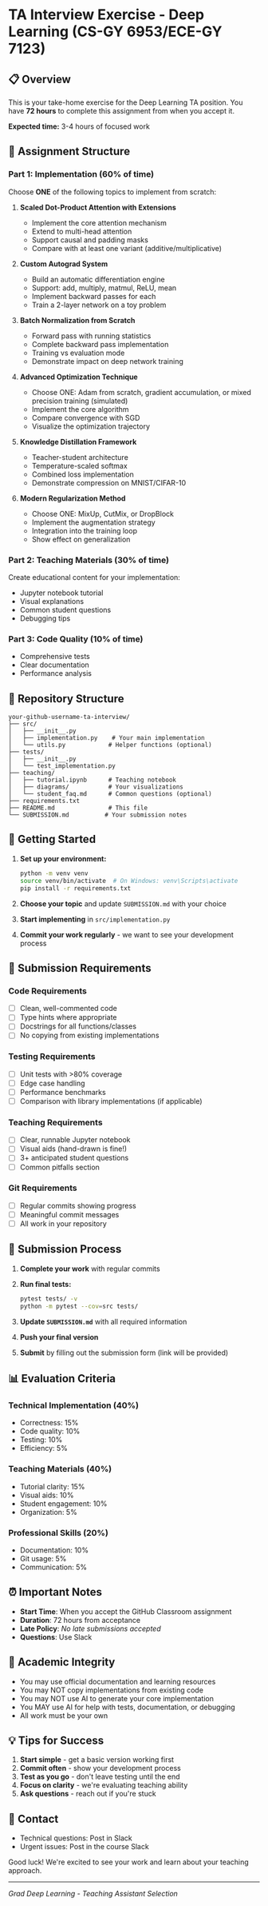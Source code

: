 # TA Interview Exercise - Deep Learning (CS-GY 6953/ECE-GY 7123)

## 📋 Overview

This is your take-home exercise for the Deep Learning TA position. You have **72 hours** to complete this assignment from when you accept it.

**Expected time:** 3-4 hours of focused work

## 🎯 Assignment Structure

### Part 1: Implementation (60% of time)
Choose **ONE** of the following topics to implement from scratch:

1. **Scaled Dot-Product Attention with Extensions**
   - Implement the core attention mechanism
   - Extend to multi-head attention
   - Support causal and padding masks
   - Compare with at least one variant (additive/multiplicative)

2. **Custom Autograd System**
   - Build an automatic differentiation engine
   - Support: add, multiply, matmul, ReLU, mean
   - Implement backward passes for each
   - Train a 2-layer network on a toy problem

3. **Batch Normalization from Scratch**
   - Forward pass with running statistics
   - Complete backward pass implementation
   - Training vs evaluation mode
   - Demonstrate impact on deep network training

4. **Advanced Optimization Technique**
   - Choose ONE: Adam from scratch, gradient accumulation, or mixed precision training (simulated)
   - Implement the core algorithm
   - Compare convergence with SGD
   - Visualize the optimization trajectory

5. **Knowledge Distillation Framework**
   - Teacher-student architecture
   - Temperature-scaled softmax
   - Combined loss implementation
   - Demonstrate compression on MNIST/CIFAR-10

6. **Modern Regularization Method**
   - Choose ONE: MixUp, CutMix, or DropBlock
   - Implement the augmentation strategy
   - Integration into the training loop
   - Show effect on generalization

### Part 2: Teaching Materials (30% of time)
Create educational content for your implementation:
- Jupyter notebook tutorial
- Visual explanations
- Common student questions
- Debugging tips

### Part 3: Code Quality (10% of time)
- Comprehensive tests
- Clear documentation
- Performance analysis

## 📁 Repository Structure

```
your-github-username-ta-interview/
├── src/
│   ├── __init__.py
│   ├── implementation.py    # Your main implementation
│   └── utils.py            # Helper functions (optional)
├── tests/
│   ├── __init__.py
│   └── test_implementation.py
├── teaching/
│   ├── tutorial.ipynb      # Teaching notebook
│   ├── diagrams/           # Your visualizations
│   └── student_faq.md      # Common questions (optional)
├── requirements.txt
├── README.md               # This file
└── SUBMISSION.md          # Your submission notes
```

## 🚀 Getting Started

1. **Set up your environment:**
   ```bash
   python -m venv venv
   source venv/bin/activate  # On Windows: venv\Scripts\activate
   pip install -r requirements.txt
   ```

2. **Choose your topic** and update `SUBMISSION.md` with your choice

3. **Start implementing** in `src/implementation.py`

4. **Commit your work regularly** - we want to see your development process

## 📝 Submission Requirements

### Code Requirements
- [ ] Clean, well-commented code
- [ ] Type hints where appropriate
- [ ] Docstrings for all functions/classes
- [ ] No copying from existing implementations

### Testing Requirements
- [ ] Unit tests with >80% coverage
- [ ] Edge case handling
- [ ] Performance benchmarks
- [ ] Comparison with library implementations (if applicable)

### Teaching Requirements
- [ ] Clear, runnable Jupyter notebook
- [ ] Visual aids (hand-drawn is fine!)
- [ ] 3+ anticipated student questions
- [ ] Common pitfalls section

### Git Requirements
- [ ] Regular commits showing progress
- [ ] Meaningful commit messages
- [ ] All work in your repository

## 🔄 Submission Process

1. **Complete your work** with regular commits

2. **Run final tests:**
   ```bash
   pytest tests/ -v
   python -m pytest --cov=src tests/
   ```

3. **Update `SUBMISSION.md`** with all required information

4. **Push your final version**

5. **Submit** by filling out the submission form (link will be provided)

## 📊 Evaluation Criteria

### Technical Implementation (40%)
- Correctness: 15%
- Code quality: 10%
- Testing: 10%
- Efficiency: 5%

### Teaching Materials (40%)
- Tutorial clarity: 15%
- Visual aids: 10%
- Student engagement: 10%
- Organization: 5%

### Professional Skills (20%)
- Documentation: 10%
- Git usage: 5%
- Communication: 5%

## ⏰ Important Notes

- **Start Time**: When you accept the GitHub Classroom assignment
- **Duration**: 72 hours from acceptance
- **Late Policy**: *No late submissions accepted*
- **Questions**: Use Slack

## 🤝 Academic Integrity

- You may use official documentation and learning resources
- You may NOT copy implementations from existing code
- You may NOT use AI to generate your core implementation
- You MAY use AI for help with tests, documentation, or debugging
- All work must be your own

## 💡 Tips for Success

1. **Start simple** - get a basic version working first
2. **Commit often** - show your development process
3. **Test as you go** - don't leave testing until the end
4. **Focus on clarity** - we're evaluating teaching ability
5. **Ask questions** - reach out if you're stuck

## 📧 Contact

- Technical questions: Post in Slack 
- Urgent issues: Post in the course Slack

Good luck! We're excited to see your work and learn about your teaching approach.

---
*Grad Deep Learning - Teaching Assistant Selection*
